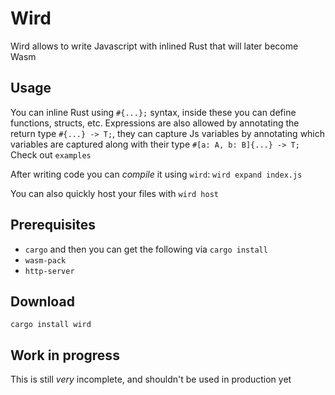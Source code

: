 # Wird
Wird allows to write Javascript with inlined Rust that will later become Wasm

## Usage
You can inline Rust using `#{...};` syntax, inside these you can define functions, structs, etc.
Expressions are also allowed by annotating the return type `#{...} -> T;`, they can capture Js variables by annotating which variables are captured along with their type `#[a: A, b: B]{...} -> T;`
Check out `examples`

After writing code you can *compile* it using `wird`:
`wird expand index.js`

You can also quickly host your files with `wird host`

## Prerequisites
* `cargo` and then you can get the following via `cargo install`
* `wasm-pack`
* `http-server`

## Download
`cargo install wird`

## Work in progress
This is still *very* incomplete, and shouldn't be used in production yet
